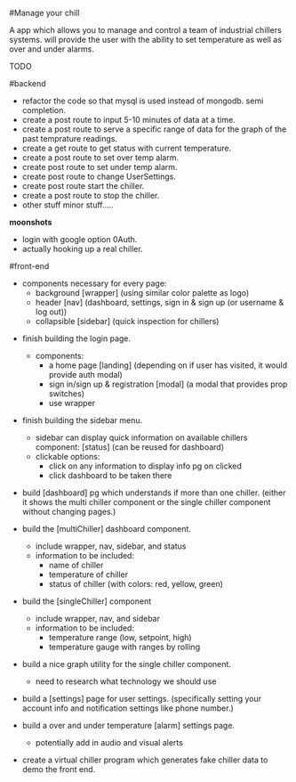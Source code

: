 #Manage your chill

A app which allows you to manage and control a team of industrial chillers systems. will provide the user with 
the ability to set temperature as well as over and under alarms.

TODO 

#backend

* refactor the code so that mysql is used instead of mongodb. semi completion.
* create a post route to input 5-10 minutes of data at a time. 
* create a post route to serve a specific range of data for the graph of the past temprature readings.
* create a get route to get status with current temperature.
* create a post route to set over temp alarm.
* create post route to  set under temp alarm.
* create post route to change UserSettings. 
* create post route start the chiller.
* create a post route to stop the chiller.
* other stuff minor stuff.....

**moonshots**

* login with google option 0Auth.
* actually hooking up a real chiller.

#front-end

- components necessary for every page: 
    - background [wrapper] (using similar color palette as logo)
    - header [nav] (dashboard, settings, sign in & sign up (or username & log out))
    - collapsible [sidebar] (quick inspection for chillers)

* finish building the login page.
    - components:
        - a home page [landing] (depending on if user has visited, it would provide auth modal)
        - sign in/sign up & registration [modal] (a modal that provides prop switches)
        - use wrapper 

* finish building the sidebar menu.
    - sidebar can display quick information on available chillers
        component: [status] (can be reused for dashboard)
    - clickable options: 
        - click on any information to display info pg on clicked
        - click dashboard to be taken there

* build [dashboard] pg which understands if more than one chiller.
  (either it shows the multi chiller component or the single chiller component without changing pages.)

* build the [multiChiller] dashboard component.
    - include wrapper, nav, sidebar, and status
    - information to be included: 
        - name of chiller
        - temperature of chiller
        - status of chiller (with colors: red, yellow, green)

* build the [singleChiller] component 
    - include wrapper, nav, and sidebar 
    - information to be included: 
        - temperature range (low, setpoint, high)
        - temperature gauge with ranges by rolling

* build a nice graph utility for the single chiller component.
    - need to research what technology we should use

* build a [settings] page for user settings. 
    (specifically setting your account info and notification settings like phone number.)

* build a over and under temperature [alarm] settings page.
    - potentially add in audio and visual alerts

* create a virtual chiller program which generates fake chiller data to demo the front end.
